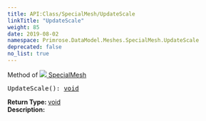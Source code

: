 ```yaml
---
title: API:Class/SpecialMesh/UpdateScale
linkTitle: "UpdateScale"
weight: 85
date: 2019-08-02
namespace: Primrose.DataModel.Meshes.SpecialMesh.UpdateScale
deprecated: false
no_list: true
---
```

Method of <a href="/docs/api-reference/Class/SpecialMesh"><img src="/icons/silk/mesh.png"/>&nbsp;SpecialMesh</a>
<pre class="method-declaration">
UpdateScale(): <a class="type" href="/docs/api-reference/System/void">void</a></pre>
<b>Return Type: </b>
<a class="type" href="/docs/api-reference/System/void">void</a>
<br/>
<b>Description: </b>